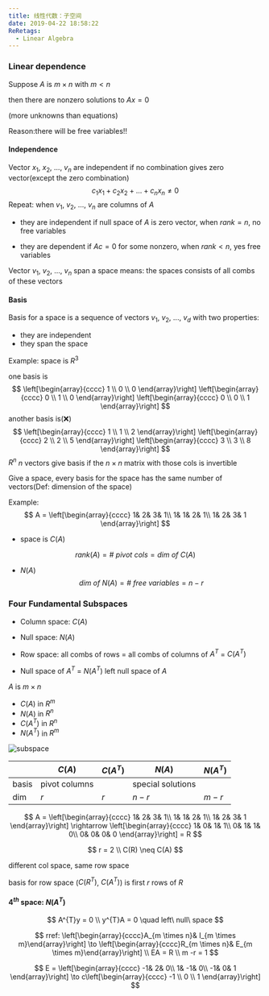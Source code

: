 ```yaml
---
title: 线性代数：子空间
date: 2019-04-22 18:58:22
ReRetags:
  - Linear Algebra
---
```


### Linear dependence

Suppose $A$ is $m \times n$ with $m \lt n$

then there are nonzero solutions to $Ax = 0$

(more unknowns than equations)

Reason:there will be free variables!!

#### Independence

Vector $x_{1}$, $x_{2}$, ..., $v_{n}$ are independent if no combination gives zero vector(except the zero combination)
$$
c_{1}x_{1} + c_{2}x_{2} + ... + c_{n}x_{n} \neq 0
$$
Repeat: when $v_{1}$, $v_{2}$, ..., $v_{n}$ are columns of $A$

- they are independent if null space of $A$ is zero vector, when $rank = n$, no free variables

- they are dependent if $Ac = 0$ for some nonzero, when $rank < n$, yes free variables

Vector $v_{1}$, $v_{2}$, ..., $v_{n}$ span a space means: the spaces consists of all combs of these vectors

#### Basis

Basis for a space is a sequence of vectors $v_{1}$, $v_{2}$, ..., $v_{d}$ with two properties:

- they are independent
- they span the space

Example: space is $R^{3}$

one basis is
$$
\left[\begin{array}{cccc}
1 \\
0 \\
0
\end{array}\right]
\left[\begin{array}{cccc}
0 \\
1 \\
0
\end{array}\right]
\left[\begin{array}{cccc}
0 \\
0 \\
1
\end{array}\right]
$$
another basis is(:x:)
$$
\left[\begin{array}{cccc}
1 \\
1 \\
2
\end{array}\right]
\left[\begin{array}{cccc}
2 \\
2 \\
5
\end{array}\right]
\left[\begin{array}{cccc}
3 \\
3 \\
8
\end{array}\right]
$$
$R^{n}$ $n$ vectors give basis if the $n \times n$ matrix with those cols is invertible

Give a space, every basis for the space has the same number of vectors(Def: dimension of the space)

Example:
$$
A = \left[\begin{array}{cccc}
1& 2& 3& 1\\
1& 1& 2& 1\\
1& 2& 3& 1
\end{array}\right]
$$

- space is $C(A)$

$$
rank(A) = \#\ pivot\ cols = dim\ of\ C(A)
$$

- $N(A)$
  $$
  dim\ of\ N(A) = \#\ free\ variables = n - r 
  $$
  

### Four Fundamental Subspaces

- Column space: $C(A)$

- Null space: $N(A)$

- Row space: all combs of rows = all combs of columns of $A^{T}$ = $C(A^{T})$

- Null space of $A^{T}$ = $N(A^{T})$ left null space of $A$

$A$ is $m \times n$

- $C(A)$ in $R^{m}$
- $N(A)$ in $R^{n}$
- $C(A^{T})$ in $R^{n}$
- $N(A^{T})$ in $R^{m}$

![subspace](https://github.com/trierbo/blog-source/raw/master/pics/subspace/subspace.png)

|       | $C(A)$        | $C(A^{T})$ | $N(A)$            | $N(A^{T})$ |
| ----- | ------------- | ---------- | ----------------- | ---------- |
| basis | pivot columns |            | special solutions |            |
| dim   | $r$           | $r$        | $n-r$             | $m-r$      |

$$
A = \left[\begin{array}{cccc}
1& 2& 3& 1\\
1& 1& 2& 1\\
1& 2& 3& 1
\end{array}\right] \rightarrow
\left[\begin{array}{cccc}
1& 0& 1& 1\\
0& 1& 1& 0\\
0& 0& 0& 0
\end{array}\right] = R
$$

$$
r = 2 \\
C(R) \neq C(A)
$$

different col space, same row space

basis for row space ($C(R^{T})$, $C(A^{T})$) is first $r$ rows of $R$

#### $4^{th}$ space: $N(A^{T})$

$$
A^{T}y = 0 \\
y^{T}A = 0 \quad left\ null\ space
$$

$$
rref: \left[\begin{array}{cccc}A_{m \times n}& I_{m \times m}\end{array}\right] \to
\left[\begin{array}{cccc}R_{m \times n}& E_{m \times m}\end{array}\right] \\
EA = R \\
m -r = 1
$$

$$
E = \left[\begin{array}{cccc}
-1& 2& 0\\
1& -1& 0\\
-1& 0& 1
\end{array}\right] \to
c\left[\begin{array}{cccc}
-1 \\
0 \\
1
\end{array}\right]
$$